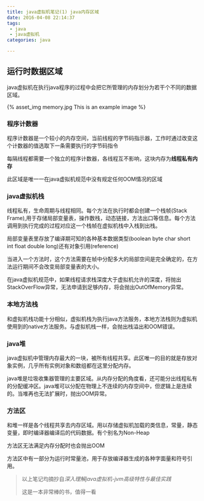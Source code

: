 ```yaml
---
title: java虚拟机笔记(1) java内存区域
date: 2016-04-08 22:14:37
tags: 
 - java 
 - java虚拟机
categories: java

---
```


## 运行时数据区域

java虚拟机在执行java程序的过程中会把它所管理的内存划分为若干个不同的数据区域。


{% asset_img memory.jpg This is an example image %}

### 程序计数器
程序计数器是一个较小的内存空间，当前线程的字节码指示器，工作时通过改变这个计数器的值选取下一条需要执行的字节码指令

每隔线程都需要一个独立的程序计数器，各线程互不影响，这块内存为**线程私有内存**

此区域是唯一一在java虚拟机规范中没有规定任何OOM情况的区域

### java虚拟机栈
线程私有，生命周期与线程相同。每个方法在执行时都会创建一个栈帧(Stack Frame),用于存储局部变量表，操作数栈，动态链接，方法出口等信息。每个方法调用到执行完成的过程对应这一个栈帧在虚拟机栈中入栈到出栈。

局部变量表里存放了编译期可知的各种基本数据类型(boolean byte char short int float double long)还有对象引用(reference)

当进入一个方法时，这个方法需要在帧中分配多大的局部空间是完全确定的，在方法运行期间不会改变局部变量表的大小。

在java虚拟机规范中，如果线程请求栈深度大于虚拟机允许的深度，将抛出StackOverFlow异常，无法申请到足够内存，将会抛出OutOfMemory异常。

### 本地方法栈
和虚拟机栈功能十分相似，虚拟机栈为执行java方法服务，本地方法栈则为虚拟机使用到的native方法服务。与虚拟机栈一样，会抛出栈溢出和OOM错误。

### java堆
java虚拟机中管理内存最大的一块，被所有线程共享。此区唯一的目的就是存放对象实例，几乎所有实例对象和数组都在这里分配内存。

java堆是垃圾收集器管理的主要区域。从内存分配的角度看，还可能分出线程私有的分配缓冲区。java堆可以分配在物理上不连续的内存空间中，但逻辑上是连续的。当堆再也无法扩展时，抛出OOM异常。

### 方法区
和堆一样是各个线程共享去内存区域。用以存储虚拟机加载的类信息，常量，静态变量，即时编译器编译后的代码数据。有个别名为Non-Heap

方法区无法满足内存分配时也会抛出OOM

方法区中有一部分为运行时常量池，用于存放编译器生成的各种字面量和符号引用。

>以上笔记均摘抄自*深入理解java虚拟机-jvm高级特性与最佳实践* 
>
>这是一本非常棒的书，值得一看